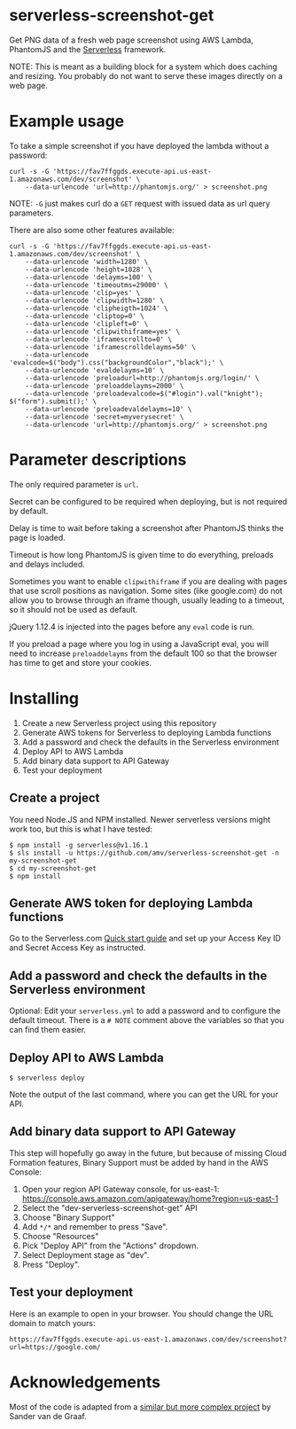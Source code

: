# serverless-screenshot-get

Get PNG data of a fresh web page screenshot using AWS Lambda, PhantomJS and the [Serverless](https://github.com/serverless/serverless) framework.

NOTE: This is meant as a building block for a system which does caching and resizing. You probably do not want to serve these images directly on a web page.

# Example usage

To take a simple screenshot if you have deployed the lambda without a password:

    curl -s -G 'https://fav7ffggds.execute-api.us-east-1.amazonaws.com/dev/screenshot' \
        --data-urlencode 'url=http://phantomjs.org/' > screenshot.png

NOTE: `-G` just makes curl do a `GET` request with issued data as url query parameters.

There are also some other features available:

    curl -s -G 'https://fav7ffggds.execute-api.us-east-1.amazonaws.com/dev/screenshot' \
        --data-urlencode 'width=1280' \
        --data-urlencode 'height=1028' \
        --data-urlencode 'delayms=100' \
        --data-urlencode 'timeoutms=29000' \
        --data-urlencode 'clip=yes' \
        --data-urlencode 'clipwidth=1280' \
        --data-urlencode 'clipheigth=1024' \
        --data-urlencode 'cliptop=0' \
        --data-urlencode 'clipleft=0' \
        --data-urlencode 'clipwithiframe=yes' \
        --data-urlencode 'iframescrollto=0' \
        --data-urlencode 'iframescrolldelayms=50' \
        --data-urlencode 'evalcode=$("body").css("backgroundColor","black");' \
        --data-urlencode 'evaldelayms=10' \
        --data-urlencode 'preloadurl=http://phantomjs.org/login/' \
        --data-urlencode 'preloaddelayms=2000' \
        --data-urlencode 'preloadevalcode=$("#login").val("knight"); $("form").submit();' \
        --data-urlencode 'preloadevaldelayms=10' \
        --data-urlencode 'secret=myverysecret' \
        --data-urlencode 'url=http://phantomjs.org/' > screenshot.png

# Parameter descriptions

The only required parameter is `url`.

Secret can be configured to be required when deploying, but is not required by default.

Delay is time to wait before taking a screenshot after PhantomJS thinks the page is loaded.

Timeout is how long PhantomJS is given time to do everything, preloads and delays included.

Sometimes you want to enable `clipwithiframe` if you are dealing with pages that use scroll positions as navigation. Some sites (like google.com) do not allow you to browse through an iframe though, usually leading to a timeout, so it should not be used as default.

jQuery 1.12.4 is injected into the pages before any `eval` code is run.

If you preload a page where you log in using a JavaScript eval, you will need to increase `preloaddelayms` from the default 100 so that the browser has time to get and store your cookies.

# Installing

1. Create a new Serverless project using this repository
2. Generate AWS tokens for Serverless to deploying Lambda functions
3. Add a password and check the defaults in the Serverless environment
4. Deploy API to AWS Lambda
5. Add binary data support to API Gateway
6. Test your deployment

## Create a project

You need Node.JS and NPM installed. Newer serverless versions might work too, but this is what I have tested:

    $ npm install -g serverless@v1.16.1
    $ sls install -u https://github.com/amv/serverless-screenshot-get -n my-screenshot-get
    $ cd my-screenshot-get
    $ npm install

## Generate AWS token for deploying Lambda functions

Go to the Serverless.com [Quick start guide](https://serverless.com/framework/docs/providers/aws/guide/quick-start/) and set up your Access Key ID and Secret Access Key as instructed.

## Add a password and check the defaults in the Serverless environment

Optional: Edit your `serverless.yml` to add a password and to configure the default timeout. There is a `# NOTE` comment above the variables so that you can find them easier.

## Deploy API to AWS Lambda

    $ serverless deploy

Note the output of the last command, where you can get the URL for your API.

## Add binary data support to API Gateway

This step will hopefully go away in the future, but because of missing Cloud Formation features, Binary Support must be added by hand in the AWS Console:

 1. Open your region API Gateway console, for us-east-1: https://console.aws.amazon.com/apigateway/home?region=us-east-1
 2. Select the "dev-serverless-screenshot-get" API
 3. Choose "Binary Support"
 4. Add `*/*` and remember to press "Save".
 5. Choose "Resources"
 6. Pick "Deploy API" from the "Actions" dropdown.
 7. Select Deployment stage as "dev".
 8. Press "Deploy".

## Test your deployment

Here is an example to open in your browser. You should change the URL domain to match yours:

    https://fav7ffggds.execute-api.us-east-1.amazonaws.com/dev/screenshot?url=https://google.com/

# Acknowledgements

Most of the code is adapted from a [similar but more complex project](https://github.com/svdgraaf/serverless-screenshot) by Sander van de Graaf.

